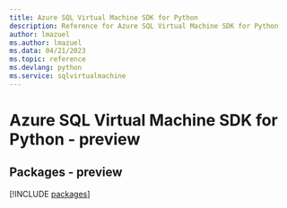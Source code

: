 ```yaml
---
title: Azure SQL Virtual Machine SDK for Python
description: Reference for Azure SQL Virtual Machine SDK for Python
author: lmazuel
ms.author: lmazuel
ms.data: 04/21/2023
ms.topic: reference
ms.devlang: python
ms.service: sqlvirtualmachine
---
```

# Azure SQL Virtual Machine SDK for Python - preview
## Packages - preview
[!INCLUDE [packages](sql-virtual-machine-index.md)]